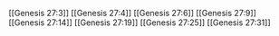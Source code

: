 [[Genesis 27:3]]
[[Genesis 27:4]]
[[Genesis 27:6]]
[[Genesis 27:9]]
[[Genesis 27:14]]
[[Genesis 27:19]]
[[Genesis 27:25]]
[[Genesis 27:31]]
